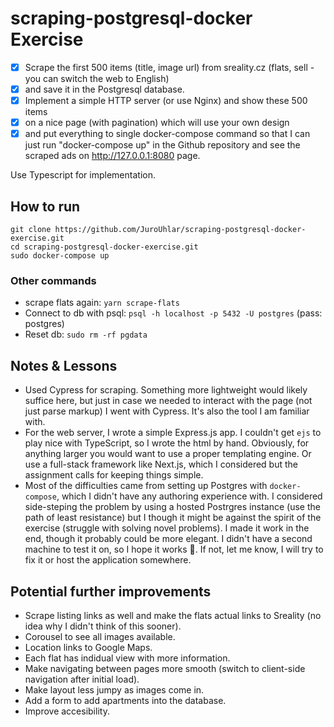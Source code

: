 # scraping-postgresql-docker Exercise

- [x] Scrape the first 500 items (title, image url) from sreality.cz (flats, sell - you can switch the web to English)
- [x] and save it in the Postgresql database.  
- [x] Implement a simple HTTP server (or use Nginx) and show these 500 items
- [x] on a nice page (with pagination) which will use your own design
- [x] and put everything to single docker-compose command so that I can just run "docker-compose up" in the Github repository and see the scraped ads on http://127.0.0.1:8080 page. 

Use Typescript for implementation.

## How to run

```
git clone https://github.com/JuroUhlar/scraping-postgresql-docker-exercise.git
cd scraping-postgresql-docker-exercise.git
sudo docker-compose up
```

### Other commands

* scrape flats again: `yarn scrape-flats`
* Connect to db with psql: `psql -h localhost -p 5432 -U postgres` (pass: postgres)
* Reset db: `sudo rm -rf pgdata`

##  Notes & Lessons

* Used Cypress for scraping. Something more lightweight would likely suffice here, but just in case we needed to interact with the page (not just parse markup) I went with Cypress. It's also the tool I am familiar with. 
* For the web server, I wrote a simple Express.js app. I couldn't get `ejs` to play nice with TypeScript, so I wrote the html by hand. Obviously, for anything larger you would want to use a proper templating engine. Or use a full-stack framework like Next.js, which I considered but the assignment calls for keeping things simple.
* Most of the difficulties came from setting up Postgres with `docker-compose`, which I didn't have any authoring experience with. I considered side-steping the problem by using a hosted Postrgres instance (use the path of least resistance) but I though it might be against the spirit of the exercise (struggle with solving novel problems). I made it work in the end, though it probably could be more elegant. I didn't have a second machine to test it on, so I hope it works 🤞. If not, let me know, I will try to fix it or host the application somewhere.

## Potential further improvements

* Scrape listing links as well and make the flats actual links to Sreality (no idea why I didn't think of this sooner).
* Corousel to see all images available.
* Location links to Google Maps.
* Each flat has indidual view with more information.
* Make navigating between pages more smooth (switch to client-side navigation after initial load).
* Make layout less jumpy as images come in.
* Add a form to add apartments into the database.
* Improve accesibility.



